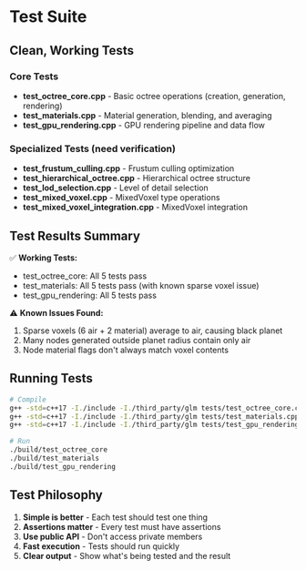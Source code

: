 # Test Suite

## Clean, Working Tests

### Core Tests
- **test_octree_core.cpp** - Basic octree operations (creation, generation, rendering)
- **test_materials.cpp** - Material generation, blending, and averaging
- **test_gpu_rendering.cpp** - GPU rendering pipeline and data flow

### Specialized Tests (need verification)
- **test_frustum_culling.cpp** - Frustum culling optimization
- **test_hierarchical_octree.cpp** - Hierarchical octree structure
- **test_lod_selection.cpp** - Level of detail selection
- **test_mixed_voxel.cpp** - MixedVoxel type operations
- **test_mixed_voxel_integration.cpp** - MixedVoxel integration

## Test Results Summary

✅ **Working Tests:**
- test_octree_core: All 5 tests pass
- test_materials: All 5 tests pass (with known sparse voxel issue)
- test_gpu_rendering: All 5 tests pass

⚠️ **Known Issues Found:**
1. Sparse voxels (6 air + 2 material) average to air, causing black planet
2. Many nodes generated outside planet radius contain only air
3. Node material flags don't always match voxel contents

## Running Tests

```bash
# Compile
g++ -std=c++17 -I./include -I./third_party/glm tests/test_octree_core.cpp src/core/octree.cpp src/core/camera.cpp -pthread -o build/test_octree_core
g++ -std=c++17 -I./include -I./third_party/glm tests/test_materials.cpp src/core/octree.cpp src/core/camera.cpp -pthread -o build/test_materials
g++ -std=c++17 -I./include -I./third_party/glm tests/test_gpu_rendering.cpp src/core/octree.cpp src/core/camera.cpp -pthread -o build/test_gpu_rendering

# Run
./build/test_octree_core
./build/test_materials
./build/test_gpu_rendering
```

## Test Philosophy

1. **Simple is better** - Each test should test one thing
2. **Assertions matter** - Every test must have assertions
3. **Use public API** - Don't access private members
4. **Fast execution** - Tests should run quickly
5. **Clear output** - Show what's being tested and the result